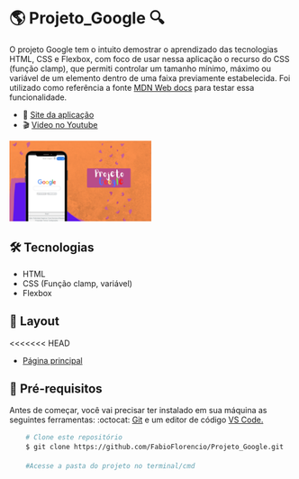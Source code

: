 # :earth_americas: Projeto_Google :mag: 

<p>O projeto Google tem o intuito demostrar o aprendizado das tecnologias HTML, CSS e Flexbox, com foco de usar nessa aplicação o recurso do CSS (função clamp), que permiti controlar um tamanho mínimo, máximo ou variável de um elemento dentro de uma faixa previamente estabelecida. Foi utilizado como referência a fonte <a href="https://developer.mozilla.org/en-US/docs/Web/CSS/clamp"> MDN Web docs</a> para testar essa funcionalidade.</p>

* :rocket: [Site da aplicação](https://fabioflorencio.github.io/Projeto_Google/)
* :clapper: [Video no Youtube](https://youtu.be/-ydAh0Zjpmk)

<a href="https://fabioflorencio.github.io/Projeto_Google/"><img alt="Google capa" src="./Layout/Proj_google_def.png" width="50%"></a>


## :hammer_and_wrench:  Tecnologias

- HTML
- CSS (Função clamp, variável)
- Flexbox

## :art:  Layout

<<<<<<< HEAD
- <a href="./Layout/google_capa.png">Página principal</a>

## :mag_right:  Pré-requisitos

<p>Antes de começar, você vai precisar ter instalado em sua máquina as seguintes ferramentas: :octocat: <a href="https://git-scm.com/downloads">Git</a> e um editor de código <a href="https://code.visualstudio.com/download">VS Code.</a></p>


```bash
    # Clone este repositório
    $ git clone https://github.com/FabioFlorencio/Projeto_Google.git

    #Acesse a pasta do projeto no terminal/cmd    

```
